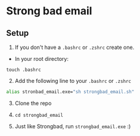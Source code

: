 # Strong bad email

## Setup

1. If you don't have a `.bashrc` or `.zshrc` create one.

- In your root directory:

`touch .bashrc`

2. Add the following line to your `.bashrc` or `.zshrc`

```bash
alias stronbad_email.exe="sh strongbad_email.sh"
```

3. Clone the repo

4. `cd strongbad_email`

5. Just like Strongbad, run `strongbad_email.exe` :)

